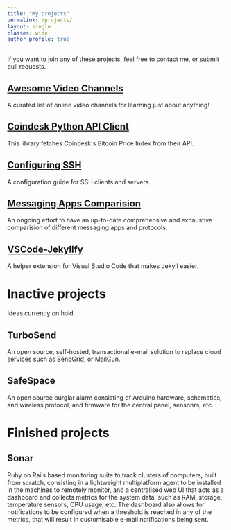 ```yaml
---
title: "My projects"
permalink: /projects/
layout: single
classes: wide
author_profile: true
---
```


If you want to join any of these projects, feel free to contact me, or submit pull requests.

## [Awesome Video Channels](https://github.com/L1Cafe/Awesome-Video-Channels)

A curated list of online video channels for learning just about anything!

## [Coindesk Python API Client](https://github.com/L1Cafe/Coindesk-Python-API-client)

This library fetches Coindesk's Bitcoin Price Index from their API.

## [Configuring SSH](https://github.com/L1Cafe/Configuring-SSH)

A configuration guide for SSH clients and servers.

## [Messaging Apps Comparision](https://github.com/L1Cafe/Messaging-Apps-Comparision)

An ongoing effort to have an up-to-date comprehensive and exhaustive comparision of
different messaging apps and protocols.

## [VSCode-Jekyllfy](https://github.com/L1Cafe/VSCode-Jekyllfy)

A helper extension for Visual Studio Code that makes Jekyll easier.

# Inactive projects

Ideas currently on hold.

## TurboSend

An open source, self-hosted, transactional e-mail solution to replace cloud
services such as SendGrid, or MailGun.

## SafeSpace

An open source burglar alarm consisting of Arduino hardware, schematics, and
wireless protocol, and firmware for the central panel, sensonrs, etc.

# Finished projects

## Sonar

Ruby on Rails based monitoring suite to track clusters of computers, built from scratch, consisting in a lightweight multiplatform agent to be installed in the machines to remotely monitor, and a centralised web UI that acts as a dashboard and collects metrics for the system data, such as RAM, storage, temperature sensors, CPU usage, etc. The dashboard also allows for notifications to be configured when a threshold is reached in any of the metrics, that will result in customisable e-mail notifications being sent.